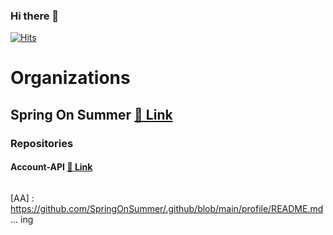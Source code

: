 ### Hi there 👋

<!--
**devel0624/devel0624** is a ✨ _special_ ✨ repository because its `README.md` (this file) appears on your GitHub profile.

Here are some ideas to get you started:

- 🔭 I’m currently working on ...
- 🌱 I’m currently learning ...
- 👯 I’m looking to collaborate on ...
- 🤔 I’m looking for help with ...
- 💬 Ask me about ...
- 📫 How to reach me: ...
- 😄 Pronouns: ...
- ⚡ Fun fact: ...
-->

[![Hits](https://hits.seeyoufarm.com/api/count/incr/badge.svg?url=https%3A%2F%2Fgithub.com%2Fdevel0624%2Fhit-counter&count_bg=%2379C83D&title_bg=%23555555&icon=exercism.svg&icon_color=%23E7E7E7&title=Visitor&edge_flat=true)](https://hits.seeyoufarm.com)

# Organizations
## Spring On Summer [🔗 Link](https://github.com/SpringOnSummer)
### Repositories
#### Account-API [🔗 Link](https://github.com/SpringOnSummer/Account-API)

```{include} https://github.com/SpringOnSummer/.github/blob/main/profile/README.md
```
[AA] : https://github.com/SpringOnSummer/.github/blob/main/profile/README.md
... ing
